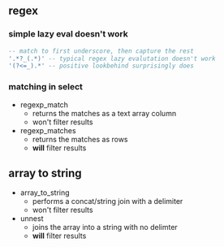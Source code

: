 
## regex

### simple lazy eval doesn't work

```sql
-- match to first underscore, then capture the rest
'.*?_(.*)' -- typical regex lazy evalutation doesn't work
'(?<=_).*' -- positive lookbehind surprisingly does
```

### matching in select

- regexp_match
    - returns the matches as a text array column
    - won't filter results
- regexp_matches
    - returns the matches as rows
    - **will** filter results

## array to string

- array_to_string
    - performs a concat/string join with a delimiter
    - won't filter results
- unnest
    - joins the array into a string with no delimter
    - **will** filter results

```sql
```